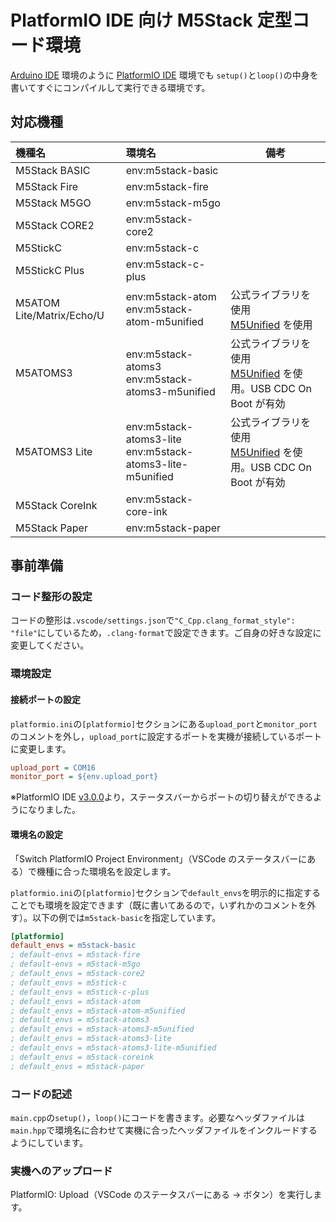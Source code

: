 # PlatformIO IDE 向け M5Stack 定型コード環境

[Arduino IDE](https://www.arduino.cc/en/software) 環境のように [PlatformIO IDE](https://platformio.org/platformio-ide) 環境でも `setup()`と`loop()`の中身を書いてすぐにコンパイルして実行できる環境です。

## 対応機種

| 機種名                    | 環境名                                                         | 備考                                                                                                     |
| :------------------------ | :------------------------------------------------------------- | -------------------------------------------------------------------------------------------------------- |
| M5Stack BASIC             | env:m5stack-basic                                              |                                                                                                          |
| M5Stack Fire              | env:m5stack-fire                                               |                                                                                                          |
| M5Stack M5GO              | env:m5stack-m5go                                               |                                                                                                          |
| M5Stack CORE2             | env:m5stack-core2                                              |                                                                                                          |
| M5StickC                  | env:m5stack-c                                                  |                                                                                                          |
| M5StickC Plus             | env:m5stack-c-plus                                             |                                                                                                          |
| M5ATOM Lite/Matrix/Echo/U | env:m5stack-atom <br> env:m5stack-atom-m5unified               | 公式ライブラリを使用<br>[M5Unified](https://github.com/m5stack/M5Unified) を使用                         |
| M5ATOMS3                  | env:m5stack-atoms3 <br> env:m5stack-atoms3-m5unified           | 公式ライブラリを使用<br>[M5Unified](https://github.com/m5stack/M5Unified) を使用。USB CDC On Boot が有効 |
| M5ATOMS3 Lite             | env:m5stack-atoms3-lite <br> env:m5stack-atoms3-lite-m5unified | 公式ライブラリを使用<br>[M5Unified](https://github.com/m5stack/M5Unified) を使用。USB CDC On Boot が有効 |
| M5Stack CoreInk           | env:m5stack-core-ink                                           |                                                                                                          |
| M5Stack Paper             | env:m5stack-paper                                              |                                                                                                          |

## 事前準備

### コード整形の設定

コードの整形は`.vscode/settings.json`で`"C_Cpp.clang_format_style": "file"`にしているため，`.clang-format`で設定できます。ご自身の好きな設定に変更してください。

### 環境設定

#### 接続ポートの設定

`platformio.ini`の`[platformio]`セクションにある`upload_port`と`monitor_port`のコメントを外し，`upload_port`に設定するポートを実機が接続しているポートに変更します。

```platformio.ini
upload_port = COM16
monitor_port = ${env.upload_port}
```

※PlatformIO IDE [v3.0.0](https://github.com/platformio/platformio-vscode-ide/releases/tag/v3.0.0)より，ステータスバーからポートの切り替えができるようになりました。

#### 環境名の設定

「Switch PlatformIO Project Environment」（VSCode のステータスバーにある）で機種に合った環境名を設定します。

`platformio.ini`の`[platformio]`セクションで`default_envs`を明示的に指定することでも環境を設定できます（既に書いてあるので，いずれかのコメントを外す）。以下の例では`m5stack-basic`を指定しています。

```platformio.ini
[platformio]
default_envs = m5stack-basic
; default-envs = m5stack-fire
; default-envs = m5stack-m5go
; default_envs = m5stack-core2
; default_envs = m5stick-c
; default_envs = m5stick-c-plus
; default_envs = m5stack-atom
; default_envs = m5stack-atom-m5unified
; default_envs = m5stack-atoms3
; default_envs = m5stack-atoms3-m5unified
; default_envs = m5stack-atoms3-lite
; default_envs = m5stack-atoms3-lite-m5unified
; default_envs = m5stack-coreink
; default_envs = m5stack-paper
```

### コードの記述

`main.cpp`の`setup()`，`loop()`にコードを書きます。必要なヘッダファイルは`main.hpp`で環境名に合わせて実機に合ったヘッダファイルをインクルードするようにしています。

### 実機へのアップロード

PlatformIO: Upload（VSCode のステータスバーにある → ボタン）を実行します。
